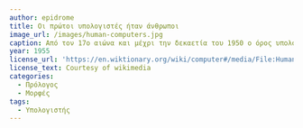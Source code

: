 ```yaml
---
author: epidrome
title: Οι πρώτοι υπολογιστές ήταν άνθρωποι 
image_url: /images/human-computers.jpg
caption: Από τον 17ο αιώνα και μέχρι την δεκαετία του 1950 ο όρος υπολογιστής αναφέρεται σε έναν άνθρωπο που κάνει υπολογισμούς για να ετοιμάσει τριγωνομετρικούς και λογαριθμικούς πίνακες, οι οποίοι χρησιμοποιούνταν ευρέως στην ναυτική πλοήγηση. Με την εμφάνιση των πρώτων ηλεκτρονικών και λίγο μετά ψηφιακών υπολογιστών η χρήση του όρου άλλαξε για να αναφέρεται πλέον σε συσκευές και όχι σε ανθρώπους. 
year: 1955 
license_url: 'https://en.wiktionary.org/wiki/computer#/media/File:Human_computers_-_Jet_Propulsion_Laboratory_employees.jpg' 
license_text: Courtesy of wikimedia
categories:
  - Πρόλογος 
  - Μορφές 
tags:
  - Υπολογιστής 
---
```

